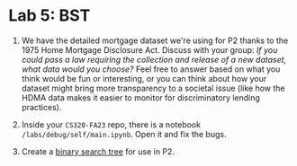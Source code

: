 # Lab 5: BST

1. We have the detailed mortgage dataset we're using for P2 thanks to the 1975 Home Mortgage Disclosure Act. Discuss with your group: *If you could pass a law requiring the collection and release of a new dataset, what data would you choose?* Feel free to answer based on what you think would be fun or interesting, or you can think about how your dataset might bring more transparency to a societal issue (like how the HDMA data makes it easier to monitor for discriminatory lending practices).

2. Inside your `CS320-FA23` repo, there is a notebook `/labs/debug/self/main.ipynb`. Open it and fix the bugs. 

3. Create a [binary search tree](./bst-groups) for use in P2. 